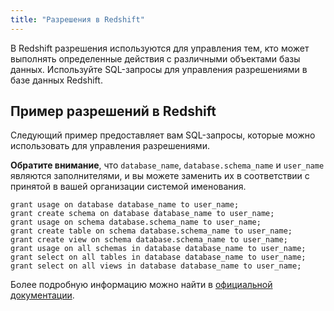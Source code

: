 ```yaml
---
title: "Разрешения в Redshift"
---
```


В Redshift разрешения используются для управления тем, кто может выполнять определенные действия с различными объектами базы данных. Используйте SQL-запросы для управления разрешениями в базе данных Redshift.

## Пример разрешений в Redshift

Следующий пример предоставляет вам SQL-запросы, которые можно использовать для управления разрешениями.

**Обратите внимание**, что `database_name`, `database.schema_name` и `user_name` являются заполнителями, и вы можете заменить их в соответствии с принятой в вашей организации системой именования.

```
grant usage on database database_name to user_name;
grant create schema on database database_name to user_name;
grant usage on schema database.schema_name to user_name;
grant create table on schema database.schema_name to user_name;
grant create view on schema database.schema_name to user_name;
grant usage on all schemas in database database_name to user_name;
grant select on all tables in database database_name to user_name;
grant select on all views in database database_name to user_name;
```

Более подробную информацию можно найти в [официальной документации](https://docs.aws.amazon.com/redshift/latest/dg/r_GRANT.html).